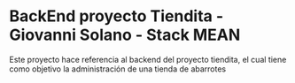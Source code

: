 # BackEnd proyecto Tiendita - Giovanni Solano - Stack MEAN

Este proyecto hace referencia al backend del proyecto tiendita, el cual tiene como objetivo
la administración de una tienda de abarrotes